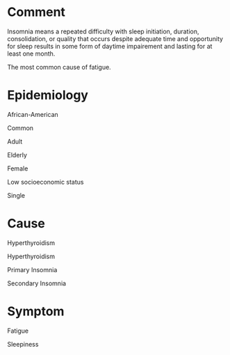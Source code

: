 # Comment

Insomnia means a repeated difficulty with sleep initiation, duration, consolidation, or quality that occurs despite adequate time and opportunity for sleep results in some form of daytime impairement and lasting for at least one month.

The most common cause of fatigue.

# Epidemiology

African-American

Common

Adult

Elderly

Female

Low socioeconomic status

Single

# Cause

Hyperthyroidism

Hyperthyroidism

Primary Insomnia

Secondary Insomnia

# Symptom

Fatigue

Sleepiness
